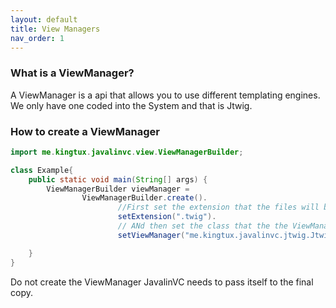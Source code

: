 ```yaml
---
layout: default
title: View Managers
nav_order: 1
---
```


### What is a ViewManager?
A ViewManager is a api that allows you to use different templating
engines. We only have one coded into the System and that is Jtwig. 


### How to create a ViewManager
```java
import me.kingtux.javalinvc.view.ViewManagerBuilder;

class Example{
    public static void main(String[] args) {
        ViewManagerBuilder viewManager = 
                ViewManagerBuilder.create().
                        //First set the extension that the files will be using
                        setExtension(".twig").
                        // ANd then set the class that the the ViewManager is ins
                        setViewManager("me.kingtux.javalinvc.jtwig.JtwigViewManager");

    }
}
```
Do not create the ViewManager JavalinVC needs to pass itself to the
final copy.